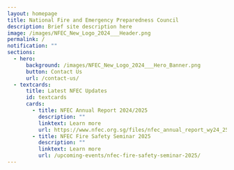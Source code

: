 ```yaml
---
layout: homepage
title: National Fire and Emergency Preparedness Council
description: Brief site description here
image: /images/NFEC_New_Logo_2024___Header.png
permalink: /
notification: ""
sections:
  - hero:
      background: /images/NFEC_New_Logo_2024___Hero_Banner.png
      button: Contact Us
      url: /contact-us/
  - textcards:
      title: Latest NFEC Updates
      id: textcards
      cards:
        - title: NFEC Annual Report 2024/2025
          description: ""
          linktext: Learn more
          url: https://www.nfec.org.sg/files/nfec_annual_report_wy24_25.pdf
        - title: NFEC Fire Safety Seminar 2025
          description: ""
          linktext: Learn more
          url: /upcoming-events/nfec-fire-safety-seminar-2025/
---
```

